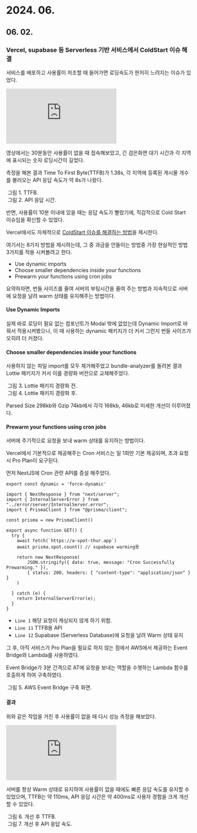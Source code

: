 # 2024. 06.

## 06. 02.

### Vercel, supabase 등 Serverless 기반 서비스에서 ColdStart 이슈 해결

서비스를 배포하고 사용률이 저조할 때 들어가면 로딩속도가 현저히 느려지는 이슈가 있었다.  

<iframe src="https://youtube.com/embed/DAFyH5Jf9ps" class="iframe"frameborder="0" allowfullscreen="true"></iframe>   

영상에서는 30분동안 사용률이 없을 때 접속해보았고, 긴 검은화면 대기 시간과 각 지역에 표시되는 숫자 로딩시간이 길었다.

측정을 해본 결과 Time To First Byte(TTFB)가 1.38s, 각 지역에 등록된 게시물 개수를 불러오는 API 응답 속도가 약 8s가 나왔다.

<div class="img-container">
    <img class="img" src="https://github.com/ChoiYongWon/AT/assets/40623433/55f294ea-4169-4f52-820f-7fa05853338e" alt=""/>
    <span class="caption">그림 1. TTFB.</span>
</div>  

<div class="img-container">
    <img class="img" src="https://github.com/ChoiYongWon/AT/assets/40623433/e410f40c-175b-4698-9e40-b1d39fa4060e" alt=""/>
    <span class="caption">그림 2. API 응답 시간.</span>
</div>  


반면, 사용률이 10분 이내에 있을 때는 응답 속도가 빨랐기에, 직감적으로 Cold Start 이슈임을 확신할 수 있었다.

Vercel에서도 자체적으로 [ColdStart 이슈를 해결하는 방법](https://vercel.com/guides/how-can-i-improve-serverless-function-lambda-cold-start-performance-on-vercel)을 제시한다.

여기서는 8가지 방법을 제시하는데, 그 중 과금을 안들이는 방법중 가장 현실적인 방법 3가지를 적용 시켜볼려고 한다.

- Use dynamic imports
- Choose smaller dependencies inside your functions
- Prewarm your functions using cron jobs

요약하자면, 번들 사이즈를 줄여 서버의 부팅시간을 줄여 주는 방법과 지속적으로 서버에 요청을 날려 warm 상태를 유지해주는 방법이다.


#### Use Dynamic Imports

실제 바로 로딩이 필요 없는 컴포넌트가 Modal 밖에 없었는데 Dynamic Import로 바꿔서 적용시켜봤으나, 이 때 사용하는 dynamic 패키지가 더 커서 그런지 번들 사이즈가 오히려 더 커졌다.

#### Choose smaller dependencies inside your functions

사용하지 않는 파일 import를 모두 제거해주었고 bundle-analyzer를 돌려본 결과
Lottie 패키지가 커서 이를 경량화 버전으로 교체해주었다.

<div class="img-container">
    <img class="img" src="https://github.com/ChoiYongWon/AT/assets/40623433/3816372e-183c-4008-a083-ddf310c6a65a" alt=""/>
    <span class="caption">그림 3. Lottie 패키지 경량화 전.</span>
</div>  


<div class="img-container">
    <img class="img" src="https://github.com/ChoiYongWon/AT/assets/40623433/c7f7de11-b210-4dc8-b273-2c2172bbc316" alt=""/>
    <span class="caption">그림 4. Lottie 패키지 경량화 후.</span>
</div>  

Parsed Size 298kb와 Gzip 74kb에서 각각 168kb, 46kb로 미세한 개선이 이루어졌다.

#### Prewarm your functions using cron jobs

서버에 주기적으로 요청을 보내 warm 상태를 유지하는 방법이다.  

Vercel에서 기본적으로 제공해주는 Cron 서비스는 일 1회만 기본 제공되며, 초과 요청시 Pro Plan이 요구된다.  

먼저 NextJS에 Cron 관련 API를 증설 해주었다.

```js:line-numbers
export const dynamic = 'force-dynamic'

import { NextResponse } from "next/server";
import { InternalServerError } from "../error/server/InternalServer.error";
import { PrismaClient } from "@prisma/client";

const prisma = new PrismaClient()

export async function GET() {
  try {
    await fetch(`https://a-spot-thur.app`)
    await prisma.spot.count() // supabase warming용

    return new NextResponse(
        JSON.stringify({ data: true, message: "Cron Successfully Prewarming." }),
        { status: 200, headers: { "content-type": "application/json" } }
    )

  } catch (e) {
    return InternalServerError(e);
  }
}
```

- `Line 1` 해당 요청이 캐싱되지 않게 하기 위함.
- `Line 11` TTFB용 API
- `Line 12` Supabase (Serverless Database)에 요청을 날려 Warm 상태 유지


그 후, 아직 서비스가 Pro Plan을 필요로 하지 않는 점에서 AWS에서 제공하는 Event Bridge와 Lambda를 사용하였다.  

Event Bridge가 3분 간격으로 AT에 요청을 보내는 역할을 수행하는 Lambda 함수를 호출하게 하여 구축하였다.

<div class="img-container">
    <img class="img" src="https://github.com/ChoiYongWon/AT/assets/40623433/1634cf7b-dfcd-4857-ba53-aec8275632a6" alt=""/>
    <span class="caption">그림 5. AWS Event Bridge 구축 화면.</span>
</div>  


#### 결과

위와 같은 작업을 거친 후 사용률이 없을 때 다시 성능 측정을 해보았다.

<iframe src="https://youtube.com/embed/-eyohDNLqGc" class="iframe"frameborder="0" allowfullscreen="true"></iframe>     
  
서버를 항상 Warm 상태로 유지하여 사용률이 없을 때에도 빠른 응답 속도를 유지할 수 있었으며, TTFB는 약 110ms, API 응답 시간은 약 400ms로 사용자 경험을 크게 개선할 수 있었다.

<div class="img-container">
    <img class="img" src="https://github.com/ChoiYongWon/AT/assets/40623433/5abcc3f5-7b0d-4eb2-bed8-6c741c9fb215" alt=""/>
    <span class="caption">그림 6. 개선 후 TTFB.</span>
</div>  

<div class="img-container">
    <img class="img" src="https://github.com/ChoiYongWon/AT/assets/40623433/2667a0bb-5964-4111-888e-44c7b603a3af" alt=""/>
    <span class="caption">그림 7. 개선 후 API 응답 속도.</span>
</div>  


